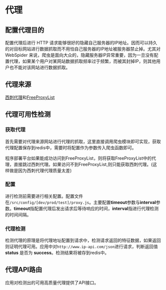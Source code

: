 # 代理

## 配置代理目的

配置代理后进行 HTTP 请求能够很好的隐藏自己服务器的IP地址。因而可以持久的对目标网站进行数据抓取而不用怕自己服务器的IP地址被服务器禁止掉。尤其对 WebSpider 来说，爬虫是面向大众的，隐藏服务器IP异常重要，因为一旦没有配置代理，如果某个用户对某网站数据抓取频率过于频繁，而被其封掉IP，则其他用户也不能对该网站进行数据抓取。

## 代理来源

[西刺代理](https://www.xicidaili.com/)和[FreeProxyList](https://free-proxy-list.net/)

## 代理可用性检测

### 获取代理
首先需要对代理来源网站进行代理的抓取，这里直接调用爬虫模块即可实现，获取代理配置保存到redis中，需要时将配置作为参数传入爬虫函数即可。

程序部署平台如果能成功访问到FreeProxyList，则将获取FreeProxyList中的代理，直接跳过西刺代理。如果访问不到FreeProxyList,则只能获取西刺代理。(这样做是因为西刺代理代理质量太差)

### 配置
进行检测前需要进行相关配置。配置文件在`/src/config/[dev/prod/test]/proxy.js`。主要配置**timeout**参数与**interval**参数。**timeout**指配置代理后发出请求后等待响应的时间，**interval**指进行代理检测的时间间隔。

### 代理检测
检测代理的原理是将代理地址配置到请求中，检测请求返回的特征数据，如果返回则证明代理可用。应用中对`http://www.ip-api.com/json`进行请求，判断返回值 **status** 是否为 **success**。检测结果将被存到redis中。

## 代理API路由

应用对检测出的可用高质量代理提供了API接口。
